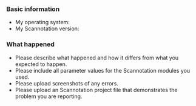 ### Basic information

* My operating system:
* My Scannotation version:

### What happened

* Please describe what happened and how it differs from what you expected to happen.
* Please include all parameter values for the Scannotation modules you used.
* Please upload screenshots of any errors.
* Please upload an Scannotation project file that demonstrates the problem you are reporting.